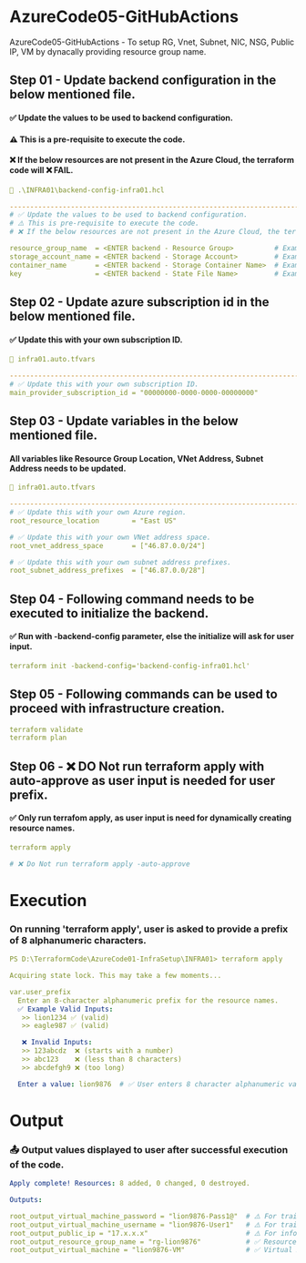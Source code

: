 # AzureCode05-GitHubActions
AzureCode05-GitHubActions - To setup RG, Vnet, Subnet, NIC, NSG, Public IP, VM by dynacally providing resource group name.

## Step 01 - Update backend configuration in the below mentioned file.
#### ✅ Update the values to be used to backend configuration.
#### ⚠️ This is a pre-requisite to execute the code.
#### ❌ If the below resources are not present in the Azure Cloud, the terraform code will ❌ FAIL.
````yaml
📝 .\INFRA01\backend-config-infra01.hcl

---------------------------------------------------------------------------------------------------
# ✅ Update the values to be used to backend configuration.
# ⚠️ This is pre-requisite to execute the code.
# ❌ If the below resources are not present in the Azure Cloud, the terraform code will ❌ FAIL.

resource_group_name  = <ENTER backend - Resource Group>          # Example: "rg-backend"
storage_account_name = <ENTER backend - Storage Account>         # Example: "storageaccount"
container_name       = <ENTER backend - Storage Container Name>  # Example: "storagecontainer"
key                  = <ENTER backend - State File Name>         # Example: "a.terraform.tfstate"
````

## Step 02 - Update azure subscription id in the below mentioned file.
#### ✅ Update this with your own subscription ID.
````yaml
📝 infra01.auto.tfvars

---------------------------------------------------------------------------------------------------
# ✅ Update this with your own subscription ID.
main_provider_subscription_id = "00000000-0000-0000-00000000"
````

## Step 03 - Update variables in the below mentioned file.
#### All variables like Resource Group Location, VNet Address, Subnet Address needs to be updated.
````yaml
📝 infra01.auto.tfvars

---------------------------------------------------------------------------------------------------
# ✅ Update this with your own Azure region.
root_resource_location        = "East US"

# ✅ Update this with your own VNet address space.
root_vnet_address_space       = ["46.87.0.0/24"]

# ✅ Update this with your own subnet address prefixes.
root_subnet_address_prefixes  = ["46.87.0.0/28"]
````

## Step 04 - Following command needs to be executed to initialize the backend.
#### ✅ Run with -backend-config parameter, else the initialize will ask for user input.
````yaml
terraform init -backend-config='backend-config-infra01.hcl'
````

## Step 05 - Following commands can be used to proceed with infrastructure creation.
````yaml
terraform validate
terraform plan
````

## Step 06 - ❌ DO Not run terraform apply with auto-approve as user input is needed for user prefix.
#### ✅ Only run terrafom apply, as user input is need for dynamically creating resource names.
````yaml
terraform apply

# ❌ Do Not run terraform apply -auto-approve
````


# Execution
### On running 'terraform apply', user is asked to provide a prefix of 8 alphanumeric characters.
````yaml
PS D:\TerraformCode\AzureCode01-InfraSetup\INFRA01> terraform apply

Acquiring state lock. This may take a few moments...

var.user_prefix
  Enter an 8-character alphanumeric prefix for the resource names.
  ✅ Example Valid Inputs:
   >> lion1234 ✅ (valid)
   >> eagle987 ✅ (valid)

   ❌ Invalid Inputs:
   >> 123abcdz  ❌ (starts with a number)
   >> abc123    ❌ (less than 8 characters)
   >> abcdefgh9 ❌ (too long)

  Enter a value: lion9876  # ✅ User enters 8 character alphanumeric value
````

# Output
### 📤 Output values displayed to user after successful execution of the code.
````yaml
Apply complete! Resources: 8 added, 0 changed, 0 destroyed.

Outputs:

root_output_virtual_machine_password = "lion9876-Pass1@"  # ⚠️ For training purpose only.   #	❌ Not recommended to use a hardcoded password in production. 🔐
root_output_virtual_machine_username = "lion9876-User1"   # ⚠️ For training purpose only.   #	❌ Not recommended to use a hardcoded username in production. 🔐
root_output_public_ip = "17.x.x.x"                        # ⚠️ For information purpose only.
root_output_resource_group_name = "rg-lion9876"           # ✅ Resource group created with 'rg-' as prefix and user input as suffix.
root_output_virtual_machine = "lion9876-VM"               # ✅ Virtual Machine user input as prefix and '-VM' as suffix.
````
